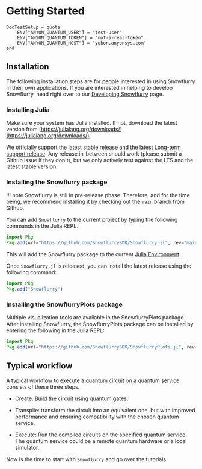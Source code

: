 # Getting Started

```@meta
DocTestSetup = quote
    ENV["ANYON_QUANTUM_USER"] = "test-user"
    ENV["ANYON_QUANTUM_TOKEN"] = "not-a-real-token"
    ENV["ANYON_QUANTUM_HOST"] = "yukon.anyonsys.com"
end
```

## Installation

The following installation steps are for people interested in using Snowflurry in their own applications. If you are interested in helping to develop Snowflurry, head right over to our [Developing Snowflurry](./development.md) page.

### Installing Julia

Make sure your system has Julia installed. If not, download the latest version from [https://julialang.org/downloads/](https://julialang.org/downloads/).

We officially support the [latest stable release](https://julialang.org/downloads/#current_stable_release) and the [latest Long-term support release](https://julialang.org/downloads/#long_term_support_release). Any release in-between should work (please submit a Github issue if they don't), but we only actively test against the LTS and the latest stable version.

### Installing the Snowflurry package
!!! note
    Snowflurry is still in pre-release phase. Therefore, and for the time being, we recommend installing it by checking out the `main` branch from Github. 

You can add `Snowflurry` to the current project by typing the following commands in the Julia REPL:

```julia
import Pkg
Pkg.add(url="https://github.com/SnowflurrySDK/Snowflurry.jl", rev="main")
```
This will add the Snowflurry  package to the current [Julia Environment](https://pkgdocs.julialang.org/v1/environments/).

Once `Snowflurry.jl` is released, you can install the latest release using the following command:
```julia
import Pkg
Pkg.add("Snowflurry")
```

### Installing the SnowflurryPlots package

Multiple visualization tools are available in the SnowflurryPlots package. After installing
Snowflurry, the SnowflurryPlots package can be installed by entering the following in the
Julia REPL:
```julia
import Pkg
Pkg.add(url="https://github.com/SnowflurrySDK/SnowflurryPlots.jl", rev="main")
```

## Typical workflow

A typical workflow to execute a quantum circuit on a quantum service consists of these three steps.

- Create: Build the circuit using quantum gates.

- Transpile: transform the circuit into an equivalent one, but with improved performance and ensuring compatibility with the chosen quantum service.

- Execute: Run the compiled circuits on the specified quantum service. The quantum service could be a remote quantum hardware or a local simulator.


Now is the time to start with `Snowflurry` and go over the tutorials.